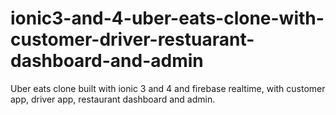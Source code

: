 # ionic3-and-4-uber-eats-clone-with-customer-driver-restuarant-dashboard-and-admin
Uber eats clone built with ionic 3 and 4 and firebase realtime, with customer app, driver app, restaurant dashboard and admin.
